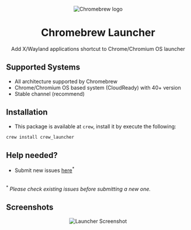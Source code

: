 <p align="center"><img src="/images/brew.png" alt="Chromebrew logo" /></p>

<h1 align="center">Chromebrew Launcher</h1>

<p align="center">Add X/Wayland applications shortcut to Chrome/Chromium OS launcher</p>

## Supported Systems
- All architecture supported by Chromebrew
- Chrome/Chromium OS based system (CloudReady) with 40+ version
- Stable channel (recommend)

## Installation
- This package is available at `crew`, install it by execute the following:
```bash
crew install crew_launcher
```
## Help needed?
- Submit new issues [here](https://github.com/chromebrew/crew-launcher/issues)<sup>*</sup>
<br>
<sup>*</sup> <em>Please check existing issues before submitting a new one.</em>

## Screenshots
<p align="center"><img src="/screenshot/launcher.png" alt="Launcher Screenshot" /></p>
